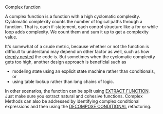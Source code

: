 Complex function

A complex function is a function with a high cyclomatic complexity. Cyclomatic complexity counts the number of logical paths through a function. That is, each if-statement, each control structure like a for or while loop adds complexity. We count them and sum it up to get a complexity value.

It's somewhat of a crude metric, because whether or not the function is difficult to understand
may depend on other factor as well, such as how [deeply nested](./deeply-nested-fn.md) the code is. But sometimes when the cyclomatic complexity gets too high, another design approach is beneficial such as

- modeling state using an explicit state machine rather than conditionals, or
- using table lookup rather than long chains of logic.

In other scenarios, the function can be split using [EXTRACT FUNCTION](https://refactoring.com/catalog/extractFunction.html). Just make sure you extract natural and cohesive functions. Complex Methods can also be addressed by identifying complex conditional expressions and then using the [DECOMPOSE CONDITIONAL](https://refactoring.com/catalog/decomposeConditional.html) refactoring.